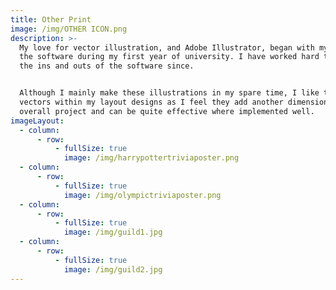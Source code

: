 ```yaml
---
title: Other Print
image: /img/OTHER ICON.png
description: >-
  My love for vector illustration, and Adobe Illustrator, began with my use of
  the software during my first year of university. I have worked hard to learn
  the ins and outs of the software since.


  Although I mainly make these illustrations in my spare time, I like to utilise
  vectors within my layout designs as I feel they add another dimension to the
  overall project and can be quite effective where implemented well.
imageLayout:
  - column:
      - row:
          - fullSize: true
            image: /img/harrypottertriviaposter.png
  - column:
      - row:
          - fullSize: true
            image: /img/olympictriviaposter.png
  - column:
      - row:
          - fullSize: true
            image: /img/guild1.jpg
  - column:
      - row:
          - fullSize: true
            image: /img/guild2.jpg
---
```

